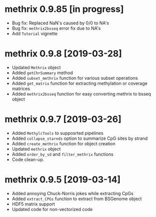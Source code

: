 # methrix 0.9.85 [in progress]

* Bug fix: Replaced NaN's caused by 0/0 to NA's
* Bug fix: `methrix2bsseq` error fix due to NA's
* Add `Tutorial` vignette


# methrix 0.9.8 [2019-03-28]

* Updated `Methrix` object
* Added `getChrSummary` method
* Added `subset_methrix` function for various subset operations
* Added `get_matrix` function for extracting methylation or coverage matrices
* Added `methrix2bsseq` function for easy converting methrix to bsseq object

# methrix 0.9.7 [2019-03-26]

* Added `MethylcTools` to supposrted pipelines
* Added `collapse_starnds` option to summarize CpG sites by strand
* Added `create_methrix` function for object creation
* Updated `methrix` object
* Added `order_by_sd` and `filter_methrix` functions
* Code clean-up.

# methrix 0.9.5 [2019-03-14]

* Added annoying Chuck-Norris jokes while extracting CpGs
* Added `extract_CPGs` function to extract from BSGenome object
* HDF5 matrix support
* Updated code for non-vectorized code
